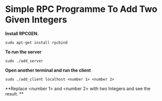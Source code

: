 # Simple RPC Programme To Add Two Given Integers

**Install RPCGEN.**
```
sudo apt-get install rpcbind
```

**To run the server**
```
sudo ./add_server
```

**Open another terminal and run the client**

```
sudo ./add_client localhost <number 1> <number 2>
```

**Replace <number 1> and <number 2> with two Integers and see the result. **

